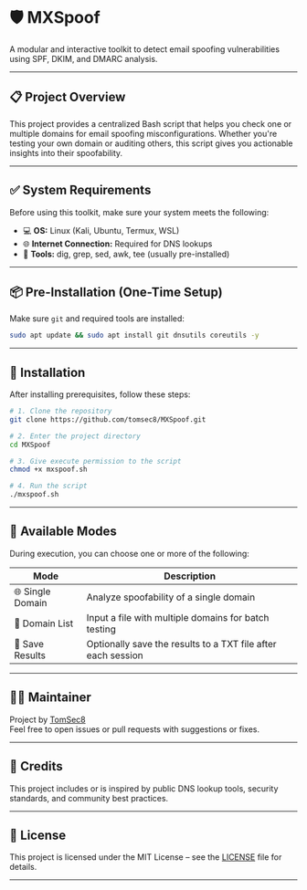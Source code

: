 # 🛡️ MXSpoof

A modular and interactive toolkit to detect email spoofing vulnerabilities using SPF, DKIM, and DMARC analysis.

---

## 📋 Project Overview

This project provides a centralized Bash script that helps you check one or multiple domains for email spoofing misconfigurations. Whether you're testing your own domain or auditing others, this script gives you actionable insights into their spoofability.

---

## ✅ System Requirements

Before using this toolkit, make sure your system meets the following:

- 💻 **OS:** Linux (Kali, Ubuntu, Termux, WSL)
- 🌐 **Internet Connection:** Required for DNS lookups
- 🧰 **Tools:** dig, grep, sed, awk, tee (usually pre-installed)

---

## 📦 Pre-Installation (One-Time Setup)

Make sure `git` and required tools are installed:

```bash
sudo apt update && sudo apt install git dnsutils coreutils -y
```

---

## 🚀 Installation

After installing prerequisites, follow these steps:

```bash
# 1. Clone the repository
git clone https://github.com/tomsec8/MXSpoof.git

# 2. Enter the project directory
cd MXSpoof

# 3. Give execute permission to the script
chmod +x mxspoof.sh

# 4. Run the script
./mxspoof.sh
```

---

## 🧠 Available Modes

During execution, you can choose one or more of the following:

| Mode              | Description                                                      |
|-------------------|------------------------------------------------------------------|
| 🌐 Single Domain   | Analyze spoofability of a single domain                         |
| 📂 Domain List     | Input a file with multiple domains for batch testing            |
| 💾 Save Results    | Optionally save the results to a TXT file after each session     |

---

## 👨‍💻 Maintainer

Project by [TomSec8](https://github.com/TomSec8)  
Feel free to open issues or pull requests with suggestions or fixes.

---

## 🙏 Credits

This project includes or is inspired by public DNS lookup tools, security standards, and community best practices.

---

## 📜 License

This project is licensed under the MIT License – see the [LICENSE](LICENSE) file for details.

---
